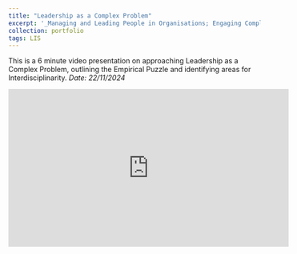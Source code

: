 ```yaml
---
title: "Leadership as a Complex Problem"
excerpt: '_Managing and Leading People in Organisations; Engaging Complexity and Synthesising Meaning in Change_<br/><img src="/images/Leadership-Interdisciplinarity.png">'
collection: portfolio
tags: LIS
---
```


This is a 6 minute video presentation on approaching Leadership as a Complex Problem, outlining the Empirical Puzzle and identifying areas for Interdisciplinarity.
_Date: 22/11/2024_

<iframe width="560" height="315"
    src="https://dariustata.github.io/videos/Presentation1.mp4"
    frameborder="0" allowfullscreen
    >
</iframe>